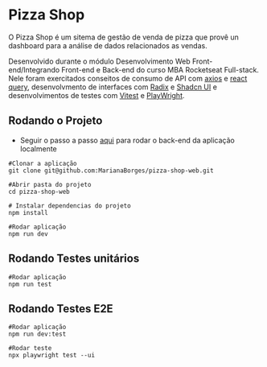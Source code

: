 # Pizza Shop

O Pizza Shop é um sitema de gestão de venda de pizza que provê un dashboard para a análise de dados relacionados as vendas.

Desenvolvido durante o módulo Desenvolvimento Web Front-end/Integrando Front-end e Back-end do curso MBA Rocketseat Full-stack. Nele foram exercitados conseitos de consumo de API com [axios](https://www.npmjs.com/package/axios) e [react query](https://tanstack.com/query/latest/docs/framework/react/overview), desenvolvmento de interfaces com [Radix](https://www.radix-ui.com/) e [Shadcn UI](https://ui.shadcn.com/) e desenvolvimentos de testes com [Vitest](https://vitest.dev/) e [PlayWright](https://playwright.dev/docs/intro).

## Rodando o Projeto

- Seguir o passo a passo [aqui](https://github.com/rocketseat-education/pizzashop-api) para rodar o back-end da aplicação localmente

```
#Clonar a aplicação
git clone git@github.com:MarianaBorges/pizza-shop-web.git

#Abrir pasta do projeto
cd pizza-shop-web

# Instalar dependencias do projeto
npm install

#Rodar aplicação
npm run dev
```
## Rodando Testes unitários

```
#Rodar aplicação
npm run test
```
## Rodando Testes E2E


```
#Rodar aplicação
npm run dev:test

#Rodar teste
npx playwright test --ui
```
